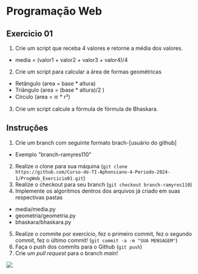 # Programação Web

## Exercicio 01

1. Crie um script que receba 4 valores e retorne a média dos valores.
  * media = (valor1 + valor2 + valor3 + valor4)/4

2. Crie um script para calcular a área de formas geométricas
  * Retângulo (area = base * altura)
  * Triângulo (area = (base * altura)/2 )
  * Círculo (area = ℼ * r²)

3. Crie um script calcule a fórmula de fórmula de Bhaskara.

## Instruções

1. Crie um branch com seguinte formato brach-[usuário do github]
  * Exemplo "branch-ramyres110"
2. Realize o clone para sua máquina (`git clone https://github.com/Curso-de-TI-Aphonsiano-4-Periodo-2024-1/ProgWeb_Exercicio01.git`)
3. Realize o checkout para seu branch (`git checkout branch-ramyres110`)
4. Implemente os algoritmos dentros dos arquivos já criado em suas respectivas pastas
  - media/media.py
  - geometria/geometria.py
  - bhaskara/bhaskara.py
5. Realize o commite por exercício, fez o primeiro commit, fez o segundo commit, fez o último commit! (`git commit -a -m "SUA MENSAGEM"`)
6. Faça o push dos commits para o Github (`git push`)
7. Crie um _pull request_ para o branch _main_!

![]("Captura%20de%20tela%202024-02-02%20110642.png")
